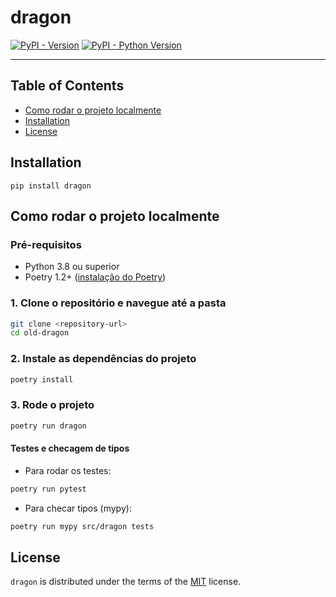 # dragon

[![PyPI - Version](https://img.shields.io/pypi/v/dragon.svg)](https://pypi.org/project/dragon)
[![PyPI - Python Version](https://img.shields.io/pypi/pyversions/dragon.svg)](https://pypi.org/project/dragon)

---

## Table of Contents

- [Como rodar o projeto localmente](#como-rodar-o-projeto-localmente)
- [Installation](#installation)
- [License](#license)

## Installation

```console
pip install dragon
```

## Como rodar o projeto localmente

### Pré-requisitos

- Python 3.8 ou superior
- Poetry 1.2+ ([instalação do Poetry](https://python-poetry.org/docs/#installation))

### 1. Clone o repositório e navegue até a pasta

```bash
git clone <repository-url>
cd old-dragon
```

### 2. Instale as dependências do projeto

```bash
poetry install
```

### 3. Rode o projeto

```bash
poetry run dragon
```

#### Testes e checagem de tipos

- Para rodar os testes:

```bash
poetry run pytest
```

- Para checar tipos (mypy):

```bash
poetry run mypy src/dragon tests
```

## License

`dragon` is distributed under the terms of the [MIT](https://spdx.org/licenses/MIT.html) license.
